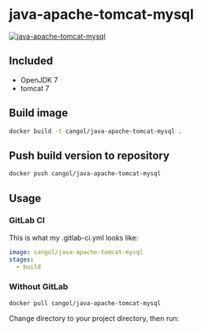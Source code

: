 # java-apache-tomcat-mysql
[![java-apache-tomcat-mysql](http://dockeri.co/image/cangol/java-apache-tomcat-mysql)](https://hub.docker.com/r/cangol/java-apache-tomcat-mysql/)

## Included
* OpenJDK 7
* tomcat 7

## Build image

```bash
docker build -t cangol/java-apache-tomcat-mysql .
```

## Push build version to repository

```bash
docker push cangol/java-apache-tomcat-mysql
```

## Usage

### GitLab CI

This is what my .gitlab-ci.yml looks like:

```yaml
image: cangol/java-apache-tomcat-mysql
stages:
  - build

```

### Without GitLab

```bash
docker pull cangol/java-apache-tomcat-mysql
```

Change directory to your project directory, then run:

```bash
```

